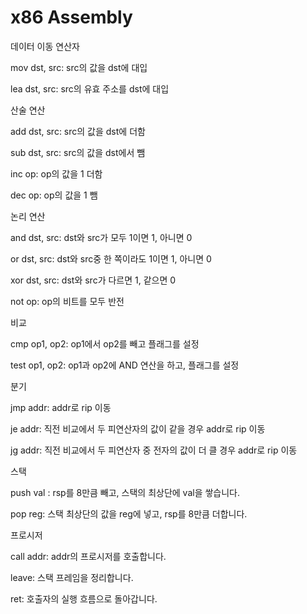 # x86 Assembly
데이터 이동 연산자

mov dst, src: src의 값을 dst에 대입

lea dst, src: src의 유효 주소를 dst에 대입

산술 연산

add dst, src: src의 값을 dst에 더함

sub dst, src: src의 값을 dst에서 뺌

inc op: op의 값을 1 더함

dec op: op의 값을 1 뺌

논리 연산

and dst, src: dst와 src가 모두 1이면 1, 아니면 0

or dst, src: dst와 src중 한 쪽이라도 1이면 1, 아니면 0

xor dst, src: dst와 src가 다르면 1, 같으면 0

not op: op의 비트를 모두 반전

비교

cmp op1, op2: op1에서 op2를 빼고 플래그를 설정

test op1, op2: op1과 op2에 AND 연산을 하고, 플래그를 설정

분기

jmp addr: addr로 rip 이동

je addr: 직전 비교에서 두 피연산자의 값이 같을 경우 addr로 rip 이동

jg addr: 직전 비교에서 두 피연산자 중 전자의 값이 더 클 경우 addr로 rip 이동


스택

push val : rsp를 8만큼 빼고, 스택의 최상단에 val을 쌓습니다.

pop reg: 스택 최상단의 값을 reg에 넣고, rsp를 8만큼 더합니다.

프로시저

call addr: addr의 프로시저를 호출합니다.

leave: 스택 프레임을 정리합니다.

ret: 호출자의 실행 흐름으로 돌아갑니다.